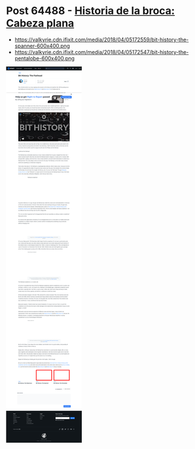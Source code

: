 # Post 64488 - [Historia de la broca: Cabeza plana](https://www.ifixit.com/News/64488/historia-de-la-broca-cabeza-plana)

- https://valkyrie.cdn.ifixit.com/media/2018/04/05172559/bit-history-the-spanner-600x400.png
- https://valkyrie.cdn.ifixit.com/media/2018/04/05172547/bit-history-the-pentalobe-600x400.png

![screencap](screenshots/6db832ce-ff50-4330-86a3-494c6721985c.png)
